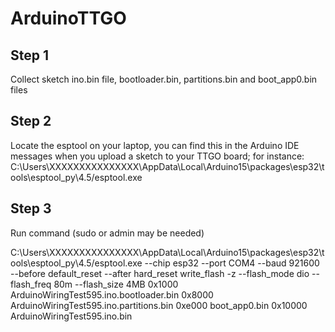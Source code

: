 # ArduinoTTGO

## Step 1
Collect sketch ino.bin file, bootloader.bin, partitions.bin and boot_app0.bin files  
## Step 2
Locate the esptool on your laptop, you can find this in the Arduino IDE messages when you upload a sketch to your TTGO board; for instance:   C:\\Users\\XXXXXXXXXXXXXXX\\AppData\\Local\\Arduino15\\packages\\esp32\\tools\\esptool_py\\4.5/esptool.exe  
## Step 3
Run command (sudo or admin may be needed)  

C:\\Users\\XXXXXXXXXXXXXXX\\AppData\\Local\\Arduino15\\packages\\esp32\\tools\\esptool_py\\4.5/esptool.exe 
--chip esp32 --port COM4 --baud 921600 --before default_reset --after hard_reset write_flash -z 
--flash_mode dio --flash_freq 80m --flash_size 4MB 
0x1000 ArduinoWiringTest595.ino.bootloader.bin 
0x8000 ArduinoWiringTest595.ino.partitions.bin 
0xe000 boot_app0.bin 
0x10000 ArduinoWiringTest595.ino.bin
